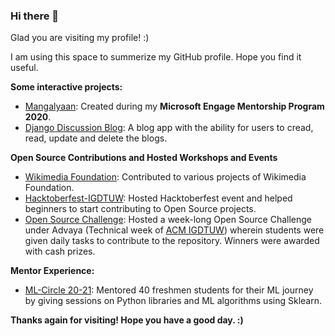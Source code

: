 ### Hi there 👋

Glad you are visiting my profile! :)

I am using this space to summerize my GitHub profile. Hope you find it useful.

**Some interactive projects:**
* [Mangalyaan](https://github.com/soumyaa1804/PathFinding-Visualization): Created during my **Microsoft Engage Mentorship Program 2020**.
* [Django Discussion Blog](https://github.com/soumyaa1804/django-discussion-blog): A blog app with the ability for users to cread, read, update and delete the blogs.


**Open Source Contributions and Hosted Workshops and Events**
* [Wikimedia Foundation](https://github.com/soumyaa1804/My_Open_Source_Contributions): Contributed to various projects of Wikimedia Foundation.
* [Hacktoberfest-IGDTUW](https://github.com/ACM-IGDTUW/Hacktoberfest-IGDTUW): Hosted Hacktoberfest event and helped beginners to start contributing to Open Source projects.
* [Open Source Challenge](https://github.com/soumyaa1804/Open-Source-Challenge): Hosted a week-long Open Source Challenge under Advaya (Technical week of [ACM IGDTUW](https://github.com/ACM-IGDTUW)) wherein students were given daily tasks to contribute to the repository. Winners were awarded with cash prizes.

**Mentor Experience:**
* [ML-Circle 20-21](https://github.com/soumyaa1804/ML-Circle-20-21): Mentored 40 freshmen students for their ML journey by giving sessions on Python libraries and ML algorithms using Sklearn.

**Thanks again for visiting! Hope you have a good day. :)**
<!--
<img src="https://raw.githubusercontent.com/soumyaa1804/soumyaa1804/master/BoardingPass_MyNameOnFutureMission.png">
-->

<!--
**soumyaa1804/soumyaa1804** is a ✨ _special_ ✨ repository because its `README.md` (this file) appears on your GitHub profile.

Here are some ideas to get you started:


- 🔭 I’m currently working on Pathfinding Visualization Project which is a part of Microsoft Engage 2020 program.
- 🌱 I’m currently learning Object Oriented Javascript (ES6) 
- 🤔 I’m looking for help with ML and Data Science beginners project
- 💬 Ask me about best free online Django resources
- 📫 How to reach me: Mail or LinkedIn
- 😄 Pronouns: She/Her
- ⚡ Fun fact: ... 
-->


